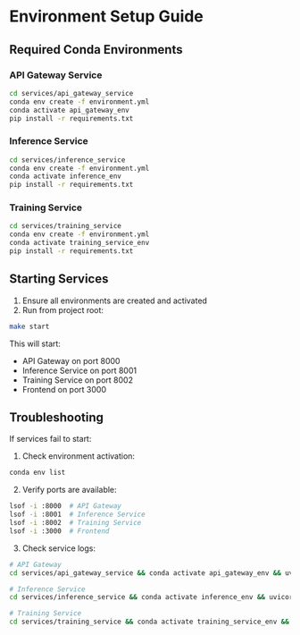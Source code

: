 # Environment Setup Guide

## Required Conda Environments

### API Gateway Service
```bash
cd services/api_gateway_service
conda env create -f environment.yml
conda activate api_gateway_env
pip install -r requirements.txt
```

### Inference Service
```bash
cd services/inference_service
conda env create -f environment.yml
conda activate inference_env
pip install -r requirements.txt
```

### Training Service
```bash
cd services/training_service
conda env create -f environment.yml
conda activate training_service_env
pip install -r requirements.txt
```

## Starting Services

1. Ensure all environments are created and activated
2. Run from project root:
```bash
make start
```

This will start:
- API Gateway on port 8000
- Inference Service on port 8001
- Training Service on port 8002
- Frontend on port 3000

## Troubleshooting

If services fail to start:
1. Check environment activation:
```bash
conda env list
```

2. Verify ports are available:
```bash
lsof -i :8000  # API Gateway
lsof -i :8001  # Inference Service
lsof -i :8002  # Training Service
lsof -i :3000  # Frontend
```

3. Check service logs:
```bash
# API Gateway
cd services/api_gateway_service && conda activate api_gateway_env && uvicorn src.app:app --host 0.0.0.0 --port 8000

# Inference Service
cd services/inference_service && conda activate inference_env && uvicorn src.app:app --host 0.0.0.0 --port 8001

# Training Service
cd services/training_service && conda activate training_service_env && uvicorn src.app:app --host 0.0.0.0 --port 8002
```
